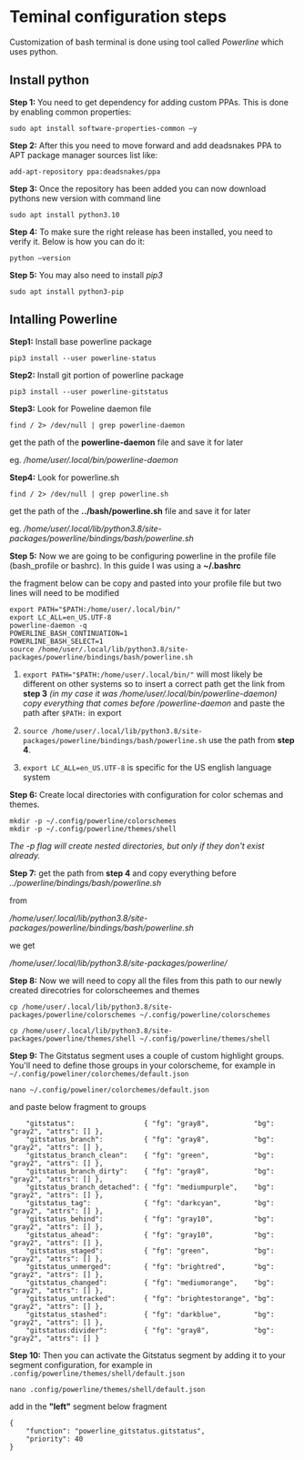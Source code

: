 # Teminal configuration steps

Customization of bash terminal is done using tool called *Powerline* which uses python.

## Install python

**Step 1:** You need to get dependency for adding custom PPAs. This is done by enabling common properties:

`sudo apt install software-properties-common –y`

**Step 2:** After this you need to move forward and add deadsnakes PPA to APT package manager sources list like:

`add-apt-repository ppa:deadsnakes/ppa`

**Step 3:** Once the repository has been added you can now download pythons new version with command line

`sudo apt install python3.10`

**Step 4:** To make sure the right release has been installed, you need to verify it. Below is how you can do it:

`python –version`

**Step 5:** You may also need to install *pip3*

`sudo apt install python3-pip`

## Intalling Powerline

**Step1:** Install base powerline package

`pip3 install --user powerline-status`

**Step2:** Install git portion of powerline package

`pip3 install --user powerline-gitstatus`

**Step3:** Look for Poweline daemon file

`find / 2> /dev/null | grep powerline-daemon`

get the path of the **powerline-daemon** file and save it for later

eg. */home/user/.local/bin/powerline-daemon*

**Step4:** Look for powerline.sh

`find / 2> /dev/null | grep powerline.sh`

get the path of the **../bash/powerline.sh** file and save it for later

eg. */home/user/.local/lib/python3.8/site-packages/powerline/bindings/bash/powerline.sh*

**Step 5:** Now we are going to be configuring powerline in the profile file (bash_profile or bashrc). In this guide I was using a **~/.bashrc**

the fragment below can be copy and pasted into your profile file but two lines will need to be modified

```
export PATH="$PATH:/home/user/.local/bin/"
export LC_ALL=en_US.UTF-8
powerline-daemon -q
POWERLINE_BASH_CONTINUATION=1
POWERLINE_BASH_SELECT=1
source /home/user/.local/lib/python3.8/site-packages/powerline/bindings/bash/powerline.sh
```

1. `export PATH="$PATH:/home/user/.local/bin/"` will most likely be different on other systems so to insert a correct path get the link from **step 3** *(in my case it was /home/user/.local/bin/powerline-daemon) copy everything that comes before /powerline-daemon* and paste the path after `$PATH:` in export  
2. `source /home/user/.local/lib/python3.8/site-packages/powerline/bindings/bash/powerline.sh` use the path from **step 4**.

3. `export LC_ALL=en_US.UTF-8` is specific for the US english language system

**Step 6:** Create local directories with configuration for color schemas and themes.

```
mkdir -p ~/.config/powerline/colorschemes
mkdir -p ~/.config/powerline/themes/shell
```
*The -p flag will create nested directories, but only if they don't exist already.*

**Step 7:** get the path from **step 4** and copy everything before *../powerline/bindings/bash/powerline.sh*

from 

*/home/user/.local/lib/python3.8/site-packages/powerline/bindings/bash/powerline.sh*

 we get 

 */home/user/.local/lib/python3.8/site-packages/powerline/*

**Step 8:** Now we will need to copy all the files from this path to our newly created direcotries for colorscheemes and themes

```
cp /home/user/.local/lib/python3.8/site-packages/powerline/colorschemes ~/.config/powerline/colorschemes

cp /home/user/.local/lib/python3.8/site-packages/powerline/themes/shell ~/.config/powerline/themes/shell
```

**Step 9:** The Gitstatus segment uses a couple of custom highlight groups. You'll need to define those groups in your colorscheme, for example in `~/.config/poweliner/colorchemes/default.json`

`nano ~/.config/poweliner/colorchemes/default.json`

and paste below fragment to groups
```
    "gitstatus":                 { "fg": "gray8",           "bg": "gray2", "attrs": [] },
    "gitstatus_branch":          { "fg": "gray8",           "bg": "gray2", "attrs": [] },
    "gitstatus_branch_clean":    { "fg": "green",           "bg": "gray2", "attrs": [] },
    "gitstatus_branch_dirty":    { "fg": "gray8",           "bg": "gray2", "attrs": [] },
    "gitstatus_branch_detached": { "fg": "mediumpurple",    "bg": "gray2", "attrs": [] },
    "gitstatus_tag":             { "fg": "darkcyan",        "bg": "gray2", "attrs": [] },
    "gitstatus_behind":          { "fg": "gray10",          "bg": "gray2", "attrs": [] },
    "gitstatus_ahead":           { "fg": "gray10",          "bg": "gray2", "attrs": [] },
    "gitstatus_staged":          { "fg": "green",           "bg": "gray2", "attrs": [] },
    "gitstatus_unmerged":        { "fg": "brightred",       "bg": "gray2", "attrs": [] },
    "gitstatus_changed":         { "fg": "mediumorange",    "bg": "gray2", "attrs": [] },
    "gitstatus_untracked":       { "fg": "brightestorange", "bg": "gray2", "attrs": [] },
    "gitstatus_stashed":         { "fg": "darkblue",        "bg": "gray2", "attrs": [] },
    "gitstatus:divider":         { "fg": "gray8",           "bg": "gray2", "attrs": [] }
```

**Step 10:** Then you can activate the Gitstatus segment by adding it to your segment configuration, for example in `.config/powerline/themes/shell/default.json`

`nano .config/powerline/themes/shell/default.json`

add in the **"left"** segment below fragment

```
{
    "function": "powerline_gitstatus.gitstatus",
    "priority": 40
}
```
